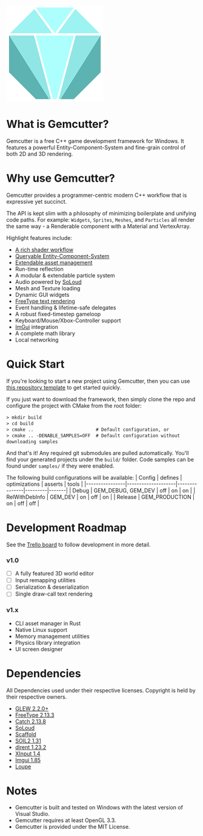 ![Gemcutter Logo](docs/Logo.png)

# What is Gemcutter?
Gemcutter is a free C++ game development framework for Windows. It features a powerful Entity-Component-System
and fine-grain control of both 2D and 3D rendering.

# Why use Gemcutter?
Gemcutter provides a programmer-centric modern C++ workflow that is expressive yet succinct.

The API is kept slim with a philosophy of minimizing boilerplate and unifying code paths.
For example: `Widgets`, `Sprites`, `Meshes`, and `Particles` all render the same way - a Renderable component with a Material and VertexArray.

Highlight features include:
* [A rich shader workflow](docs/Shader.md)
* [Queryable Entity-Component-System](docs/Entity.md)
* [Extendable asset management](docs/AssetManager.md)
* Run-time reflection
* A modular & extendable particle system
* Audio powered by [SoLoud](https://github.com/EmilianC/soloud)
* Mesh and Texture loading
* Dynamic GUI widgets
* [FreeType text rendering](docs/Text.md)
* Event handling & lifetime-safe delegates
* A robust fixed-timestep gameloop
* Keyboard/Mouse/Xbox-Controller support
* [ImGui](https://github.com/ocornut/imgui) integration
* A complete math library
* Local networking

# Quick Start
If you're looking to start a new project using Gemcutter, then you can use [this repository template](https://github.com/EmilianC/Gemcutter-Project-Template) to get started quickly.

If you just want to download the framework, then simply clone the repo and configure the project with CMake from the root folder:
```
> mkdir build
> cd build
> cmake ..                       # Default configuration, or
> cmake .. -DENABLE_SAMPLES=OFF  # Default configuration without downloading samples
```
And that's it! Any required git submodules are pulled automatically. You'll find your generated projects under the `build/` folder. Code samples can be found under `samples/` if they were enabled.

The following build configurations will be available:
| Config         | defines            | optimizations | asserts | tools |
|----------------|--------------------|---------------|---------|-------|
| Debug          | GEM_DEBUG, GEM_DEV | off           | on      | on    |
| RelWithDebInfo | GEM_DEV            | on            | off     | on    |
| Release        | GEM_PRODUCTION     | on            | off     | off   |

# Development Roadmap
See the [Trello board](https://trello.com/b/Oc2GFT2A/gemcutter) to follow development in more detail.

### v1.0
- [ ] A fully featured 3D world editor
- [ ] Input remapping utilities
- [ ] Serialization & deserialization
- [ ] Single draw-call text rendering
### v1.x
- CLI asset manager in Rust
- Native Linux support
- Memory management utilities
- Physics library integration
- UI screen designer

# Dependencies
All Dependencies used under their respective licenses. Copyright is held by their respective owners.
* [GLEW 2.2.0+](https://github.com/Perlmint/glew-cmake)
* [FreeType 2.13.3](https://github.com/EmilianC/freetype)
* [Catch 2.13.8](https://github.com/catchorg/Catch2/tree/v2.x)
* [SoLoud](https://github.com/EmilianC/soloud)
* [Scaffold](https://github.com/EmilianC/scaffold)
* [SOIL2 1.31](https://github.com/SpartanJ/SOIL2)
* [dirent 1.23.2](https://github.com/tronkko/dirent)
* [XInput 1.4](https://msdn.microsoft.com/en-us/library/windows/desktop/ee417001(v=vs.85).aspx)
* [Imgui 1.85](https://github.com/ocornut/imgui)
* [Loupe](https://github.com/EmilianC/Loupe)

# Notes
* Gemcutter is built and tested on Windows with the latest version of Visual Studio.
* Gemcutter requires at least OpenGL 3.3.
* Gemcutter is provided under the MIT License.
